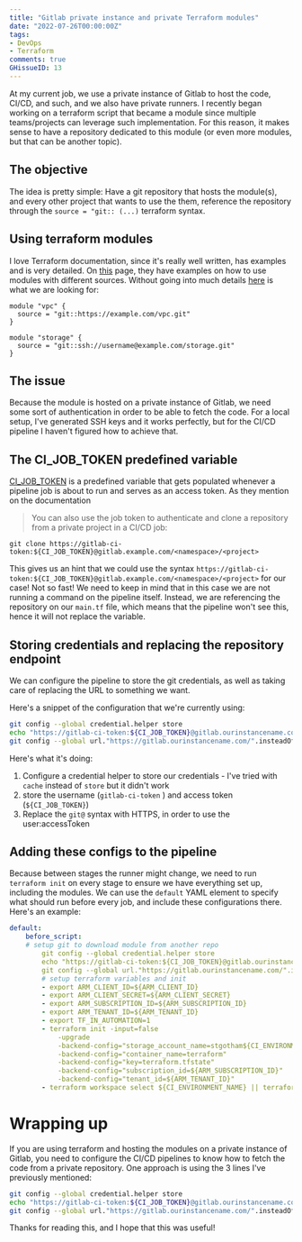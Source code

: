 ```yaml
---
title: "Gitlab private instance and private Terraform modules"
date: "2022-07-26T00:00:00Z"
tags:
- DevOps
- Terraform
comments: true
GHissueID: 13
---
```


At my current job, we use a private instance of Gitlab to host the code, CI/CD, and such, and we also have private runners.
I recently began working on a terraform script that became a module since multiple teams/projects can leverage such implementation. For this reason, it makes sense to have a repository dedicated to this module (or even more modules, but that can be another topic).

## The objective

The idea is pretty simple: Have a git repository that hosts the module(s), and every other project that wants to use the them, reference the repository through the `source = "git:: (...)` terraform syntax.

## Using terraform modules
I love Terraform documentation, since it's really well written, has examples and is very detailed. On [this](https://www.terraform.io/language/modules/sources#module-sources) page, they have examples on how to use modules with different sources. Without going into much details [here](https://www.terraform.io/language/modules/sources#generic-git-repository) is what we are looking for:
```
module "vpc" {
  source = "git::https://example.com/vpc.git"
}

module "storage" {
  source = "git::ssh://username@example.com/storage.git"
}
```

## The issue
Because the module is hosted on a private instance of Gitlab, we need some sort of authentication in order to be able to fetch the code. For a local setup, I've generated SSH keys and it works perfectly, but for the CI/CD pipeline I haven't figured how to achieve that.

## The CI_JOB_TOKEN predefined variable
[CI_JOB_TOKEN](https://docs.gitlab.com/ee/ci/jobs/ci_job_token.html) is a predefined variable that gets populated whenever a pipeline job is about to run and serves as an access token. 
As they mention on the documentation
> You can also use the job token to authenticate and clone a repository from a private project in a CI/CD job:

```
git clone https://gitlab-ci-token:${CI_JOB_TOKEN}@gitlab.example.com/<namespace>/<project>
```
This gives us an hint that we could use the syntax `https://gitlab-ci-token:${CI_JOB_TOKEN}@gitlab.example.com/<namespace>/<project>` for our case!
Not so fast! We need to keep in mind that in this case we are not running a command on the pipeline itself. Instead, we are referencing the repository on our `main.tf` file, which means that the pipeline won't see this, hence it will not replace the variable.

## Storing credentials and replacing the repository endpoint
We can configure the pipeline to store the git credentials, as well as taking care of replacing the URL to something we want.

Here's a snippet of the configuration that we're currently using:
``` bash
git config --global credential.helper store
echo "https://gitlab-ci-token:${CI_JOB_TOKEN}@gitlab.ourinstancename.com" > ~/.git-credentials
git config --global url."https://gitlab.ourinstancename.com/".insteadOf "git@gitlab.ourinstancename.com:"
```

Here's what it's doing:
1. Configure a credential helper to store our credentials - I've tried with `cache` instead of `store` but it didn't work
1. store the username (`gitlab-ci-token` ) and access token (`${CI_JOB_TOKEN}`)
1. Replace the `git@` syntax with HTTPS, in order to use the user:accessToken

## Adding these configs to the pipeline
Because between stages the runner might change, we need to run `terraform init` on every stage to ensure we have everything set up, including the modules.
We can use the `default` YAML element to specify what should run before every job, and include these configurations there. Here's an example:

```YAML
default:
	before_script:
	# setup git to download module from another repo
		git config --global credential.helper store
		echo "https://gitlab-ci-token:${CI_JOB_TOKEN}@gitlab.ourinstancename.com" > ~/.git-credentials
		git config --global url."https://gitlab.ourinstancename.com/".insteadOf "git@gitlab.ourinstancename.com:"
		# setup terraform variables and init
		- export ARM_CLIENT_ID=${ARM_CLIENT_ID}
		- export ARM_CLIENT_SECRET=${ARM_CLIENT_SECRET}
		- export ARM_SUBSCRIPTION_ID=${ARM_SUBSCRIPTION_ID}
		- export ARM_TENANT_ID=${ARM_TENANT_ID}
		- export TF_IN_AUTOMATION=1
		- terraform init -input=false
			-upgrade
			-backend-config="storage_account_name=stgotham${CI_ENVIRONMENT_NAME}"
			-backend-config="container_name=terraform"
			-backend-config="key=terraform.tfstate"
			-backend-config="subscription_id=${ARM_SUBSCRIPTION_ID}"
			-backend-config="tenant_id=${ARM_TENANT_ID}"
		- terraform workspace select ${CI_ENVIRONMENT_NAME} || terraform workspace new ${CI_ENVIRONMENT_NAME}
```


# Wrapping up
If you are using terraform and hosting the modules on a private instance of Gitlab, you need to configure the CI/CD pipelines to know how to fetch the code from a private repository.
One approach is using the 3 lines I've previously mentioned:
``` bash
git config --global credential.helper store
echo "https://gitlab-ci-token:${CI_JOB_TOKEN}@gitlab.ourinstancename.com" > ~/.git-credentials
git config --global url."https://gitlab.ourinstancename.com/".insteadOf "git@gitlab.ourinstancename.com:"
```

Thanks for reading this, and I hope that this was useful!